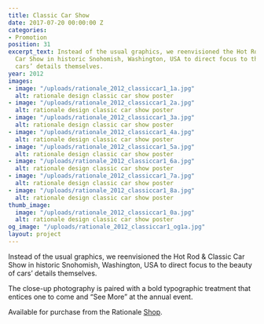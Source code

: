 ```yaml
---
title: Classic Car Show
date: 2017-07-20 00:00:00 Z
categories:
- Promotion
position: 31
excerpt_text: Instead of the usual graphics, we reenvisioned the Hot Rod & Classic
  Car Show in historic Snohomish, Washington, USA to direct focus to the beauty of
  cars’ details themselves.
year: 2012
images:
- image: "/uploads/rationale_2012_classiccar1_1a.jpg"
  alt: rationale design classic car show poster
- image: "/uploads/rationale_2012_classiccar1_2a.jpg"
  alt: rationale design classic car show poster
- image: "/uploads/rationale_2012_classiccar1_3a.jpg"
  alt: rationale design classic car show poster
- image: "/uploads/rationale_2012_classiccar1_4a.jpg"
  alt: rationale design classic car show poster
- image: "/uploads/rationale_2012_classiccar1_5a.jpg"
  alt: rationale design classic car show poster
- image: "/uploads/rationale_2012_classiccar1_6a.jpg"
  alt: rationale design classic car show poster
- image: "/uploads/rationale_2012_classiccar1_7a.jpg"
  alt: rationale design classic car show poster
- image: "/uploads/rationale_2012_classiccar1_8a.jpg"
  alt: rationale design classic car show poster
thumb_image:
  image: "/uploads/rationale_2012_classiccar1_0a.jpg"
  alt: rationale design classic car show poster
og_image: "/uploads/rationale_2012_classiccar1_og1a.jpg"
layout: project
---
```


Instead of the usual graphics, we reenvisioned the Hot Rod & Classic Car Show in historic Snohomish, Washington, USA to direct focus to the beauty of cars’ details themselves.

The close-up photography is paired with a bold typographic treatment that entices one to come and “See More” at the annual event.

Available for purchase from the Rationale [Shop](https://rationale-design.com/shop/classic-car-show-poster/).